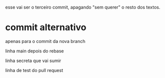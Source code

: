 esse vai ser o terceiro commit, apagando "sem querer" o resto dos textos.
# commit alternativo

apenas para o commit da nova branch

linha main depois do rebase

linha secreta que vai sumir

linha de test do pull request